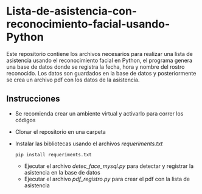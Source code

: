 # Lista-de-asistencia-con-reconocimiento-facial-usando-Python
Este repositorio contiene los archivos necesarios para realizar una lista de asistencia usando el reconocimiento facial en Python, el programa genera una base de datos donde se registra la fecha, hora y nombre del rostro reconocido. Los datos son guardados en la base de datos y posteriormente se crea un archivo pdf con los datos de la asistencia.

## Instrucciones

- Se recomienda crear un ambiente virtual y activarlo para correr los códigos
- Clonar el repositorio en una carpeta
- Instalar las bibliotecas usando el archivos _requeriments.txt_

  `pip install requeriments.txt`

  - Ejecutar el archivo _detec_face_mysql.py_ para detectar y registrar la asistencia en la base de datos
  - Ejecutar el archivo _pdf_registro.py_ para crear el pdf con la lista de asistencia 
